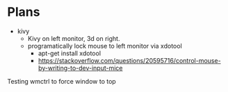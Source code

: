 # Plans

- kivy
  - Kivy on left monitor, 3d on right.
  - programatically lock mouse to left monitor via xdotool
    - apt-get install xdotool
    - https://stackoverflow.com/questions/20595716/control-mouse-by-writing-to-dev-input-mice


Testing wmctrl to force window to top
